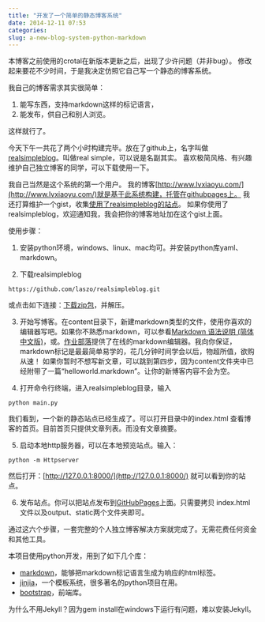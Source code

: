 ```yaml
---
title: "开发了一个简单的静态博客系统"
date: 2014-12-11 07:53
categories:
slug: a-new-blog-system-python-markdown
---
```


本博客之前使用的crotal在新版本更新之后，出现了少许问题（并非bug）。
修改起来要花不少时间，于是我决定仿照它自己写一个静态的博客系统。


我自己的博客需求其实很简单：
1. 能写东西，支持markdown这样的标记语言，
2. 能发布，供自己和别人浏览。

这样就行了。

今天下午一共花了两个小时构建完毕。放在了github上，名字叫做[realsimpleblog](https://github.com/laszo/realsimpleblog)。叫做real simple，可以说是名副其实。
喜欢极简风格、有兴趣维护自己独立博客的同学，可以下载使用一下。

我自己当然是这个系统的第一个用户。
我的博客[http://www.lvxiaoyu.com/](http://www.lvxiaoyu.com/)就是基于此系统构建，托管在githubpages上。
我还打算维护一个gist，收集[使用了realsimpleblog的站点](https://gist.github.com/laszo/6fbbb9cef91bde50fb02)。
如果你使用了realsimpleblog，欢迎通知我，我会把你的博客地址加在这个gist上面。

使用步骤：

1. 安装python环境，windows、linux、mac均可。并安装python库yaml、markdown。

2. 下载realsimpleblog
```
https://github.com/laszo/realsimpleblog.git
```
或点击如下连接：[下载zip包](https://github.com/laszo/realsimpleblog/archive/master.zip)，并解压。

3. 开始写博客。在content目录下，新建markdown类型的文件，使用你喜欢的编辑器写吧。如果你不熟悉markdown，可以参看[Markdown 语法说明 (简体中文版)](http://wowubuntu.com/markdown/)，或。[作业部落](https://www.zybuluo.com)提供了在线的markdown编辑器。我向你保证，markdown标记是最最简单易学的，花几分钟时间学会以后，物超所值，欲购从速！
如果你暂时不想写新文章，可以跳到第四步，因为content文件夹中已经附带了一篇“helloworld.markdown”。让你的新博客内容不会为空。

4. 打开命令行终端，进入realsimpleblog目录，输入
```
python main.py
```
我们看到，一个新的静态站点已经生成了。可以打开目录中的index.html 查看博客的首页。目前首页只提供文章列表。而没有文章摘要。

5. 启动本地http服务器，可以在本地预览站点。输入：
```
python -m Httpserver
```
然后打开：[http://127.0.0.1:8000/](http://127.0.0.1:8000/) 就可以看到你的站点。

6. 发布站点。你可以把站点发布到[GitHubPages](https://pages.github.com/)上面。只需要拷贝
index.html文件以及output、static两个文件夹即可。

通过这六个步骤，一套完整的个人独立博客解决方案就完成了。无需花费任何资金和其他工具。

本项目使用python开发，用到了如下几个库：

* [markdown]()，能够把markdown标记语言生成为响应的html标签。
* [jinjia]()，一个模板系统，很多著名的python项目在用。
* [bootstrap](http://getbootstrap.com/)，前端库。

为什么不用Jekyll？因为gem install在windows下运行有问题，难以安装Jekyll。